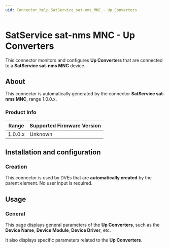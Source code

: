 ```yaml
---
uid: Connector_help_SatService_sat-nms_MNC_-_Up_Converters
---
```


# SatService sat-nms MNC - Up Converters

This connector monitors and configures **Up Converters** that are connected to a **SatService sat-nms MNC** device.

## About

This connector is automatically generated by the connector **SatService sat-nms MNC**, range 1.0.0.x.

### Product Info

| Range | Supported Firmware Version |
|------------------|-----------------------------|
| 1.0.0.x          | Unknown                     |

## Installation and configuration

### Creation

This connector is used by DVEs that are **automatically created** by the parent element. No user input is required.

## Usage

### General

This page displays general parameters of the **Up Converters**, such as the **Device Name**, **Device Module**, **Device Driver**, etc.

It also displays specific parameters related to the **Up Converters**.

